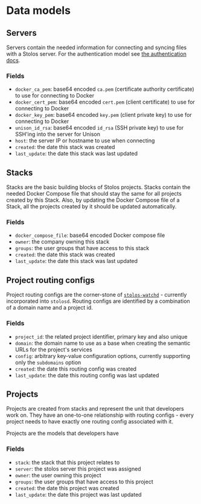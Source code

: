 # Data models

## Servers

Servers contain the needed information for connecting and syncing files with a Stolos server. For the authentication model see [the authentication docs](authentication.md).

### Fields

* `docker_ca_pem`: base64 encoded `ca.pem` (certificate authority certificate) to use for connecting to Docker
* `docker_cert_pem`: base64 encoded `cert.pem` (client certificate) to use for connecting to Docker
* `docker_key_pem`: base64 encoded `key.pem` (client private key) to use for connecting to Docker
* `unison_id_rsa`: base64 encoded `id_rsa` (SSH private key) to use for SSH'ing into the server for Unison
* `host`: the server IP or hostname to use when connecting
* `created`: the date this stack was created
* `last_update`: the date this stack was last updated

## Stacks

Stacks are the basic building blocks of Stolos projects. Stacks contain the needed Docker Compose file that should stay the same for all projects created by this Stack. Also, by updating the Docker Compose file of a Stack, all the projects created by it should be updated automatically.

### Fields

* `docker_compose_file`: base64 encoded Docker compose file
* `owner`: the company owning this stack
* `groups`: the user groups that have access to this stack
* `created`: the date this stack was created
* `last_update`: the date this stack was last updated

## Project routing configs

Project routing configs are the corner-stone of [`stolos-watchd`](https://github.com/sourcelair/stolos#sister-watchd) - currently incorporated into `stolosd`. Routing configs are identified by a combination of a domain name and a project id.


### Fields

* `project_id`: the related project identifier, primary key and also unique
* `domain`: the domain name to use as a base when creating the semantic URLs for the project's services
* `config`: arbitrary key-value configuration options, currently supporting only the `subdomains` option
* `created`: the date this routing config was created
* `last_update`: the date this routing config was last updated

## Projects

Projects are created from stacks and represent the unit that developers work on. They have an one-to-one relationship with routing configs - every project needs to have exactly one routing config associated with it.

Projects are the models that developers have

### Fields

* `stack`: the stack that this project relates to
* `server`: the stolos server this project was assigned
* `owner`: the user owning this project
* `groups`: the user groups that have access to this project
* `created`: the date this project was created
* `last_update`: the date this project was last updated
